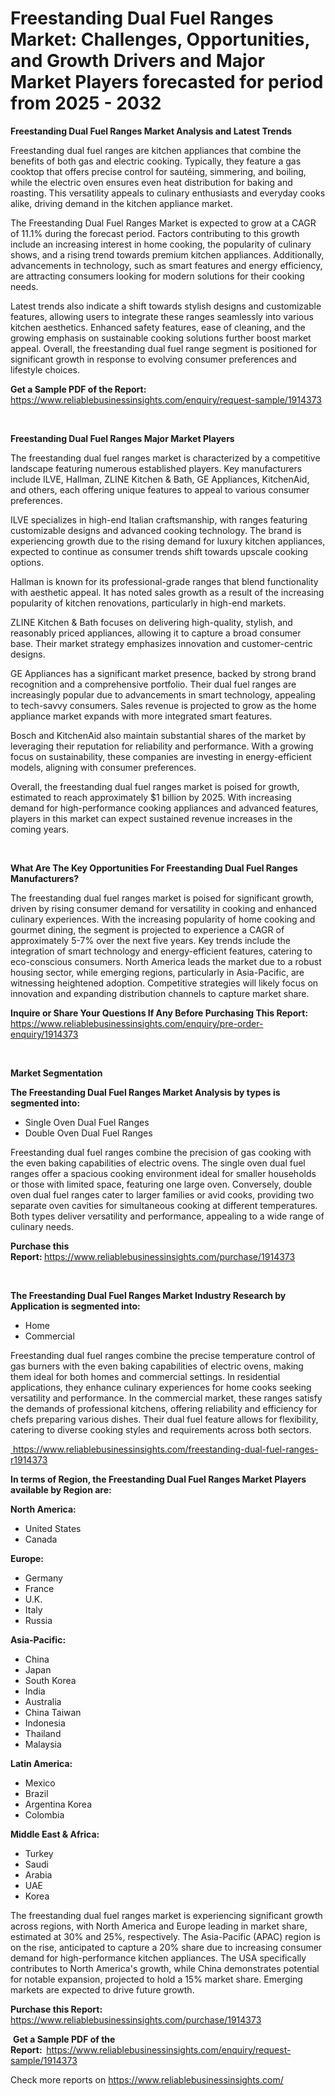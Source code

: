 <p><h1>Freestanding Dual Fuel Ranges Market: Challenges, Opportunities, and Growth Drivers and Major Market Players forecasted for period from 2025 - 2032</h1></p><p><strong>Freestanding Dual Fuel Ranges Market Analysis and Latest Trends</strong></p>
<p><p>Freestanding dual fuel ranges are kitchen appliances that combine the benefits of both gas and electric cooking. Typically, they feature a gas cooktop that offers precise control for sautéing, simmering, and boiling, while the electric oven ensures even heat distribution for baking and roasting. This versatility appeals to culinary enthusiasts and everyday cooks alike, driving demand in the kitchen appliance market.</p><p>The Freestanding Dual Fuel Ranges Market is expected to grow at a CAGR of 11.1% during the forecast period. Factors contributing to this growth include an increasing interest in home cooking, the popularity of culinary shows, and a rising trend towards premium kitchen appliances. Additionally, advancements in technology, such as smart features and energy efficiency, are attracting consumers looking for modern solutions for their cooking needs.</p><p>Latest trends also indicate a shift towards stylish designs and customizable features, allowing users to integrate these ranges seamlessly into various kitchen aesthetics. Enhanced safety features, ease of cleaning, and the growing emphasis on sustainable cooking solutions further boost market appeal. Overall, the freestanding dual fuel range segment is positioned for significant growth in response to evolving consumer preferences and lifestyle choices.</p></p>
<p><strong>Get a Sample PDF of the Report:&nbsp;</strong> <a href="https://www.reliablebusinessinsights.com/enquiry/request-sample/1914373?utm_campaign=3131&utm_medium=2&utm_source=Github&utm_content=ia&utm_term=10042025&utm_id=freestanding-dual-fuel-ranges">https://www.reliablebusinessinsights.com/enquiry/request-sample/1914373</a></p>
<p>&nbsp;</p>
<p><strong>Freestanding Dual Fuel Ranges Major Market Players</strong></p>
<p><p>The freestanding dual fuel ranges market is characterized by a competitive landscape featuring numerous established players. Key manufacturers include ILVE, Hallman, ZLINE Kitchen & Bath, GE Appliances, KitchenAid, and others, each offering unique features to appeal to various consumer preferences.</p><p>ILVE specializes in high-end Italian craftsmanship, with ranges featuring customizable designs and advanced cooking technology. The brand is experiencing growth due to the rising demand for luxury kitchen appliances, expected to continue as consumer trends shift towards upscale cooking options.</p><p>Hallman is known for its professional-grade ranges that blend functionality with aesthetic appeal. It has noted sales growth as a result of the increasing popularity of kitchen renovations, particularly in high-end markets.</p><p>ZLINE Kitchen & Bath focuses on delivering high-quality, stylish, and reasonably priced appliances, allowing it to capture a broad consumer base. Their market strategy emphasizes innovation and customer-centric designs.</p><p>GE Appliances has a significant market presence, backed by strong brand recognition and a comprehensive portfolio. Their dual fuel ranges are increasingly popular due to advancements in smart technology, appealing to tech-savvy consumers. Sales revenue is projected to grow as the home appliance market expands with more integrated smart features.</p><p>Bosch and KitchenAid also maintain substantial shares of the market by leveraging their reputation for reliability and performance. With a growing focus on sustainability, these companies are investing in energy-efficient models, aligning with consumer preferences.</p><p>Overall, the freestanding dual fuel ranges market is poised for growth, estimated to reach approximately $1 billion by 2025. With increasing demand for high-performance cooking appliances and advanced features, players in this market can expect sustained revenue increases in the coming years.</p></p>
<p>&nbsp;</p>
<p><strong>What Are The Key Opportunities For Freestanding Dual Fuel Ranges Manufacturers?</strong></p>
<p><p>The freestanding dual fuel ranges market is poised for significant growth, driven by rising consumer demand for versatility in cooking and enhanced culinary experiences. With the increasing popularity of home cooking and gourmet dining, the segment is projected to experience a CAGR of approximately 5-7% over the next five years. Key trends include the integration of smart technology and energy-efficient features, catering to eco-conscious consumers. North America leads the market due to a robust housing sector, while emerging regions, particularly in Asia-Pacific, are witnessing heightened adoption. Competitive strategies will likely focus on innovation and expanding distribution channels to capture market share.</p></p>
<p><strong>Inquire or Share Your Questions If Any Before Purchasing This Report:</strong> <a href="https://www.reliablebusinessinsights.com/enquiry/pre-order-enquiry/1914373?utm_campaign=3131&utm_medium=2&utm_source=Github&utm_content=ia&utm_term=10042025&utm_id=freestanding-dual-fuel-ranges">https://www.reliablebusinessinsights.com/enquiry/pre-order-enquiry/1914373</a></p>
<p>&nbsp;</p>
<p><strong>Market Segmentation</strong></p>
<p><strong>The Freestanding Dual Fuel Ranges Market Analysis by types is segmented into:</strong></p>
<p><ul><li>Single Oven Dual Fuel Ranges</li><li>Double Oven Dual Fuel Ranges</li></ul></p>
<p><p>Freestanding dual fuel ranges combine the precision of gas cooking with the even baking capabilities of electric ovens. The single oven dual fuel ranges offer a spacious cooking environment ideal for smaller households or those with limited space, featuring one large oven. Conversely, double oven dual fuel ranges cater to larger families or avid cooks, providing two separate oven cavities for simultaneous cooking at different temperatures. Both types deliver versatility and performance, appealing to a wide range of culinary needs.</p></p>
<p><strong>Purchase this Report:&nbsp;</strong><a href="https://www.reliablebusinessinsights.com/purchase/1914373?utm_campaign=3131&utm_medium=2&utm_source=Github&utm_content=ia&utm_term=10042025&utm_id=freestanding-dual-fuel-ranges">https://www.reliablebusinessinsights.com/purchase/1914373</a></p>
<p>&nbsp;</p>
<p><strong>The Freestanding Dual Fuel Ranges Market Industry Research by Application is segmented into:</strong></p>
<p><ul><li>Home</li><li>Commercial</li></ul></p>
<p><p>Freestanding dual fuel ranges combine the precise temperature control of gas burners with the even baking capabilities of electric ovens, making them ideal for both homes and commercial settings. In residential applications, they enhance culinary experiences for home cooks seeking versatility and performance. In the commercial market, these ranges satisfy the demands of professional kitchens, offering reliability and efficiency for chefs preparing various dishes. Their dual fuel feature allows for flexibility, catering to diverse cooking styles and requirements across both sectors.</p></p>
<p><a href="https://www.reliablebusinessinsights.com/freestanding-dual-fuel-ranges-r1914373?utm_campaign=3131&utm_medium=2&utm_source=Github&utm_content=ia&utm_term=10042025&utm_id=freestanding-dual-fuel-ranges">&nbsp;https://www.reliablebusinessinsights.com/freestanding-dual-fuel-ranges-r1914373</a></p>
<p><strong>In terms of Region, the Freestanding Dual Fuel Ranges Market Players available by Region are:</strong></p>
<p>
    <p> <strong> North America: </strong>
        <ul>
            <li>United States</li>
            <li>Canada</li>
        </ul>
        </p> 
    <p> <strong> Europe: </strong>
        <ul>
            <li>Germany</li>
            <li>France</li>
            <li>U.K.</li>
            <li>Italy</li>
            <li>Russia</li>
        </ul>
        </p> 
    <p> <strong> Asia-Pacific: </strong>
        <ul>
            <li>China</li>
            <li>Japan</li>
            <li>South Korea</li>
            <li>India</li>
            <li>Australia</li>
            <li>China Taiwan</li>
            <li>Indonesia</li>
            <li>Thailand</li>
            <li>Malaysia</li>
        </ul>
        </p> 
    <p> <strong> Latin America: </strong>
        <ul>
            <li>Mexico</li>
            <li>Brazil</li>
            <li>Argentina Korea</li>
            <li>Colombia</li>
        </ul>
        </p> 
    <p> <strong> Middle East & Africa: </strong>
        <ul>
            <li>Turkey</li>
            <li>Saudi</li>
            <li>Arabia</li>
            <li>UAE</li>
            <li>Korea</li>
        </ul>
    </p>
    </p>
<p><p>The freestanding dual fuel ranges market is experiencing significant growth across regions, with North America and Europe leading in market share, estimated at 30% and 25%, respectively. The Asia-Pacific (APAC) region is on the rise, anticipated to capture a 20% share due to increasing consumer demand for high-performance kitchen appliances. The USA specifically contributes to North America's growth, while China demonstrates potential for notable expansion, projected to hold a 15% market share. Emerging markets are expected to drive future growth.</p></p>
<p><strong>Purchase this Report: </strong><a href="https://www.reliablebusinessinsights.com/purchase/1914373?utm_campaign=3131&utm_medium=2&utm_source=Github&utm_content=ia&utm_term=10042025&utm_id=freestanding-dual-fuel-ranges">https://www.reliablebusinessinsights.com/purchase/1914373</a></p>
<p>&nbsp;<strong>Get a Sample PDF of the Report:&nbsp;&nbsp;</strong><a href="https://www.reliablebusinessinsights.com/enquiry/request-sample/1914373?utm_campaign=3131&utm_medium=2&utm_source=Github&utm_content=ia&utm_term=10042025&utm_id=freestanding-dual-fuel-ranges">https://www.reliablebusinessinsights.com/enquiry/request-sample/1914373</a></p>
<p><strong></strong></p>
<p>Check more reports on <a href="https://www.reliablebusinessinsights.com/?utm_campaign=3131&utm_medium=2&utm_source=Github&utm_content=ia&utm_term=10042025&utm_id=freestanding-dual-fuel-ranges">https://www.reliablebusinessinsights.com/</a></p>